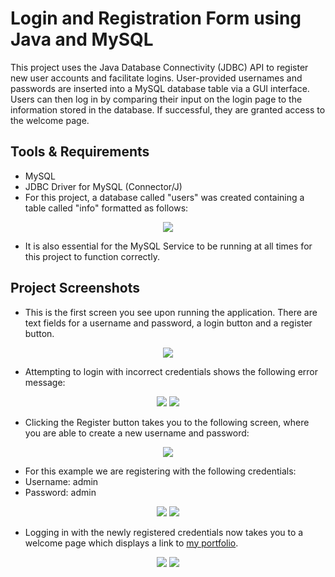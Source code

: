 # Login and Registration Form using Java and MySQL
This project uses the Java Database Connectivity (JDBC) API to register new user accounts and facilitate logins. User-provided usernames and passwords are inserted into a MySQL database table via a GUI interface. Users can then log in by comparing their input on the login page to the information stored in the database. If successful, they are granted access to the welcome page.

## Tools & Requirements
- MySQL
- JDBC Driver for MySQL (Connector/J)
- For this project, a database called "users" was created containing a table called "info" formatted as follows:
<p align="center">
<img src="https://github.com/MJHendricks/LoginForm/assets/65013192/4025f646-8507-4490-b56a-f5afa4c44d5d">
</p>

- It is also essential for the MySQL Service to be running at all times for this project to function correctly.


## Project Screenshots
- This is the first screen you see upon running the application. There are text fields for a username and password, a login button and a register button.

<p align="center">
<img src="https://github.com/MJHendricks/LoginForm/assets/65013192/8685e1ee-9d62-4100-af93-89c7430d8a3e">
</p>

- Attempting to login with incorrect credentials shows the following error message:
<p align="center">
<img src="https://github.com/MJHendricks/LoginForm/assets/65013192/8bc2b5b0-f145-4778-ac55-c7e0fec36638">
<img src="https://github.com/MJHendricks/LoginForm/assets/65013192/c5d54a5d-fe1c-4385-9a1c-e775cac10623">
</p>

- Clicking the Register button takes you to the following screen, where you are able to create a new username and password:
<p align="center">
<img src="https://github.com/MJHendricks/LoginForm/assets/65013192/af7d8cb6-ce31-4aa9-b2ed-7776f23d126e">
</p>

- For this example we are registering with the following credentials:
- Username: admin
- Password: admin
<p align="center">
<img src="https://github.com/MJHendricks/LoginForm/assets/65013192/a04efd2d-d90b-46c6-9152-cb4705cc3622">
<img src="https://github.com/MJHendricks/LoginForm/assets/65013192/d80b9660-fbab-44c4-be2f-91d2c288348f">
</p>

- Logging in with the newly registered credentials now takes you to a welcome page which displays a link to [my portfolio](https://mjhendricks.github.io/).
<p align="center">
<img src="https://github.com/MJHendricks/LoginForm/assets/65013192/8bc2b5b0-f145-4778-ac55-c7e0fec36638">
<img src="https://github.com/MJHendricks/LoginForm/assets/65013192/0f1ea6a5-e523-452b-be47-80b38aec8699">
</p>
